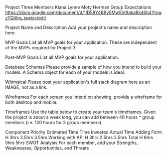 Project Three
Members
Kiana
Lynne
Moty
Herman
Group Expectations
https://docs.google.com/document/d/1ID58Y4BBy5Mw5ht9akaBk46b4YlywzTQItbg_jawixs/edit

Project Name and Description
Add your project's name and description here.

MVP Goals
List all MVP goals for your application. These are independent of the MVPs required for Project 3.

Post-MVP Goals
List all MVP goals for your application.

Database Schemas
Please provide a sample of how you intend to build your models. A Schema object for each of your models is ideal.

Whimsical
Please post your application's full stack diagram here as an IMAGE, not as a link.

Wireframes
For each screen you intend on showing, provide a wireframe for both desktop and mobile.

Timeframes
Use the table below to create your team's timeframes. Given the project is about a week long, you can add between 40 hours * group members (i.e. 120 hours for 3 group members).

Component	Priority	Estimated Time	Time Invested	Actual Time
Adding Form	H	3hrs	3.5hrs	3.5hrs
Working with API	H	3hrs	2.5hrs	2.5hrs
Total	H	6hrs	5hrs	5hrs
SWOT Analysis
For each member, add your Strengths, Weaknesses, Opportunities, and Threats